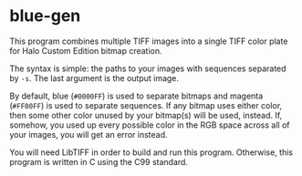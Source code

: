 # blue-gen
This program combines multiple TIFF images into a single TIFF color plate for Halo Custom Edition bitmap creation.

The syntax is simple: the paths to your images with sequences separated by `-s`. The last argument is the output image.

By default, blue (`#0000FF`) is used to separate bitmaps and magenta (`#FF00FF`) is used to separate sequences. If any
bitmap uses either color, then some other color unused by your bitmap(s) will be used, instead. If, somehow, you used
up every possible color in the RGB space across all of your images, you will get an error instead.

You will need LibTIFF in order to build and run this program. Otherwise, this program is written in C using the C99
standard.
